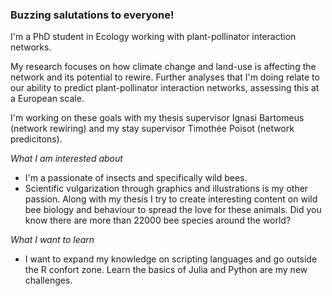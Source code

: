 ### Buzzing salutations to everyone! 
I'm a PhD student in Ecology working with plant-pollinator interaction networks. 

My research focuses on how climate change and land-use is affecting the network and its potential to rewire. Further analyses that I'm doing relate to our ability to predict plant-pollinator interaction networks, assessing this at a European scale.

I'm working on these goals with my thesis supervisor Ignasi Bartomeus (network rewiring) and my stay supervisor Timothée Poisot (network predicitons). 

*What I am interested about*
- I'm a passionate of insects and specifically wild bees. 
- Scientific vulgarization through graphics and illustrations is my other passion. Along with my thesis I try to create interesting content on wild bee biology and behaviour to spread the love for these animals. Did you know there are more than 22000 bee species around the world?

*What I want to learn*
- I want to expand my knowledge on scripting languages and go outside the R confort zone. Learn the basics of Julia and Python are my new challenges.


